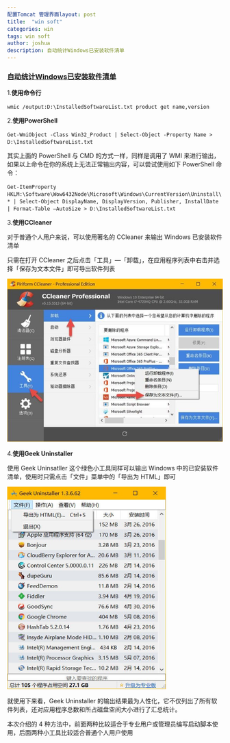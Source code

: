 ```yaml
---
配置Tomcat 管理界面layout: post
title:  "win soft"
categories: win
tags: win soft
author: joshua
description: 自动统计Windows已安装软件清单
---
```


### [自动统计Windows已安装软件清单](http://www.360doc.com/showweb/0/0/901979232.aspx)

1.**使用命令行**

`wmic /output:D:\InstalledSoftwareList.txt product get name,version`

2.**使用PowerShell**

`Get-WmiObject -Class Win32_Product | Select-Object -Property Name > D:\InstalledSoftwareList.txt`

其实上面的 PowerShell 与 CMD 的方式一样，同样是调用了 WMI 来进行输出，如果以上命令在你的系统上无法正常输出内容，可以尝试使用如下 PowerShell 命令：

`Get-ItemProperty HKLM:\Software\Wow6432Node\Microsoft\Windows\CurrentVersion\Uninstall\* | Select-Object DisplayName, DisplayVersion, Publisher, InstallDate | Format-Table –AutoSize > D:\InstalledSoftwareList.txt`

3.**使用CCleaner**

对于普通个人用户来说，可以使用著名的 CCleaner 来输出 Windows 已安装软件清单

只需在打开 CCleaner 之后点击「工具」—「卸载」，在应用程序列表中右击并选择「保存为文本文件」即可导出软件列表

<img src="https://raw.githubusercontent.com/holyvan/img/master/gsimg/20200327110308.png" style="zoom:80%;" />

4.**使用Geek Uninstaller**

使用 Geek Uninsatller 这个绿色小工具同样可以输出 Windows 中的已安装软件清单，使用时只需点击「文件」菜单中的「导出为 HTML」即可

<img src="https://raw.githubusercontent.com/holyvan/img/master/gsimg/20200327105644.png" style="zoom:80%;" />

就使用下来看，Geek Uninstaller 的输出结果最为人性化，它不仅列出了所有软件列表，还对应用程序总数和所占磁盘空间大小进行了汇总统计。

本次介绍的 4 种方法中，前面两种比较适合于专业用户或管理员编写启动脚本使用，后面两种小工具比较适合普通个人用户使用
